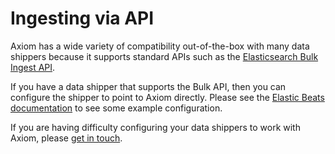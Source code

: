 <div class="axi-header">
  <h1>Ingesting via API</h1>
</div>

Axiom has a wide variety of compatibility out-of-the-box with many data shippers because it supports standard APIs such as the [Elasticsearch Bulk Ingest API](https://www.elastic.co/guide/en/elasticsearch/reference/current/docs-bulk.html).

If you have a data shipper that supports the Bulk API, then you can configure the shipper to point to Axiom directly. Please see the [Elastic Beats documentation](/data-shippers/elastic-beats) to see some example configuration.

If you are having difficulty configuring your data shippers to work with Axiom, please [get in touch](https://axiom.co/support).
